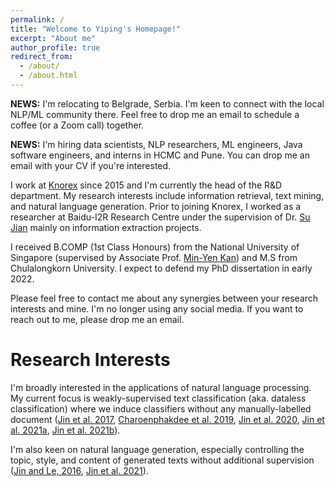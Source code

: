 ```yaml
---
permalink: /
title: "Welcome to Yiping's Homepage!"
excerpt: "About me"
author_profile: true
redirect_from: 
  - /about/
  - /about.html
---
```

**NEWS:** I'm relocating to Belgrade, Serbia. I'm keen to connect with the local NLP/ML community there. Feel free to drop me an email to schedule a coffee (or a Zoom call) together.

**NEWS:** I'm hiring data scientists, NLP researchers, ML engineers, Java software engineers, and interns in HCMC and Pune. You can drop me an email with your CV if you're interested.


I work at [Knorex](https://www.knorex.com/) since 2015 and I'm currently the head of the R&D department. My research interests include information retrieval, text mining, and natural language generation. Prior to joining Knorex, I worked as a researcher at Baidu-I2R Research Centre under the supervision of Dr. [Su Jian](http://www.colips.org/~sujian/) mainly on information extraction projects. 

I received B.COMP (1st Class Honours) from the National University of Singapore (supervised by Associate Prof. [Min-Yen Kan](https://www.comp.nus.edu.sg/~kanmy/index.html)) and M.S from Chulalongkorn University. I expect to defend my PhD dissertation in early 2022.

Please feel free to contact me about any synergies between your research interests and mine. I'm no longer using any social media. If you want to reach out to me, please drop me an email.

Research Interests
======

I'm broadly interested in the applications of natural language processing. My current focus is weakly-supervised text classification (aka. dataless classification) where we induce classifiers without any manually-labelled document ([Jin et al. 2017](https://aclanthology.org/I17-1055/), [Charoenphakdee et al. 2019](https://aclanthology.org/D19-1411/), [Jin et al. 2020](https://doi.org/10.1017/S1351324920000340), [Jin et al. 2021a](https://aclanthology.org/2021.naacl-srw.14/), [Jin et al. 2021b](https://aclanthology.org/2021.textgraphs-1.1/)). 

I'm also keen on natural language generation, especially controlling the topic, style, and content of generated texts without additional supervision ([Jin and Le, 2016](https://aclanthology.org/W16-6623/), [Jin et al. 2021](https://yipingnus.github.io/files/nle2021.pdf)).
